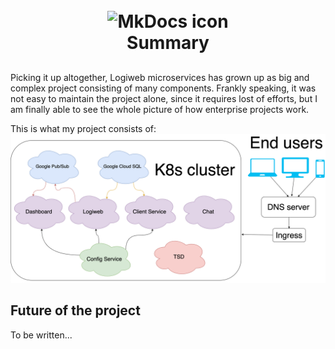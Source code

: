 <h1 align="center">
<br><img src="https://comunytek.com/wp-content/uploads/2017/03/Microservices.png" alt="MkDocs icon" width="170">
<br>Summary
</h1>

##
Picking it up altogether, Logiweb microservices has grown up as big and complex project consisting of many components.
Frankly speaking, it was not easy to maintain the project alone, since it requires lost of efforts, 
but I am finally able to see the whole picture of how enterprise projects work.

This is what my project consists of:
![img_1.png](img_1.png)

## Future of the project

To be written...